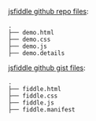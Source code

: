 [jsfiddle github repo files](https://docs.jsfiddle.net/github-integration/untitled-1):
```
.
├── demo.html
├── demo.css
├── demo.js
├── demo.details
```

[jsfiddle github gist files](https://docs.jsfiddle.net/github-integration/untitled):
```
.
├── fiddle.html
├── fiddle.css
├── fiddle.js
├── fiddle.manifest
```
